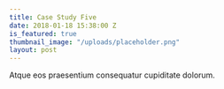 ```yaml
---
title: Case Study Five
date: 2018-01-18 15:38:00 Z
is_featured: true
thumbnail_image: "/uploads/placeholder.png"
layout: post
---
```


Atque eos praesentium consequatur cupiditate dolorum.